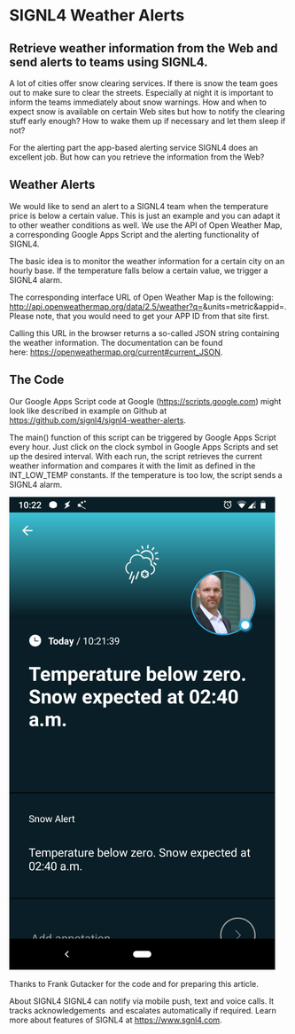# SIGNL4 Weather Alerts

## Retrieve weather information from the Web and send alerts to teams using SIGNL4.

A lot of cities offer snow clearing services. If there is snow the team goes out to make sure to clear the streets. Especially at night it is important to inform the teams immediately about snow warnings. How and when to expect snow is available on certain Web sites but how to notify the clearing stuff early enough? How to wake them up if necessary and let them sleep if not?

For the alerting part the app-based alerting service SIGNL4 does an excellent job. But how can you retrieve the information from the Web?

## Weather Alerts
We would like to send an alert to a SIGNL4 team when the temperature price is below a certain value. This is just an example and you can adapt it to other weather conditions as well. We use the API of Open Weather Map, a corresponding Google Apps Script and the alerting functionality of SIGNL4.

The basic idea is to monitor the weather information for a certain city on an hourly base. If the temperature falls below a certain value, we trigger a SIGNL4 alarm.

The corresponding interface URL of Open Weather Map is the following: http://api.openweathermap.org/data/2.5/weather?q=<City>&units=metric&appid=<app-id>. Please note, that you would need to get your APP ID from that site first.

Calling this URL in the browser returns a so-called JSON string containing the weather information. The documentation can be found here: https://openweathermap.org/current#current_JSON.

## The Code
Our Google Apps Script code at Google (https://scripts.google.com) might look like described in example on Github at https://github.com/signl4/signl4-weather-alerts.

The main() function of this script can be triggered by Google Apps Script every hour. Just click on the clock symbol in Google Apps Scripts and set up the desired interval. With each run, the script retrieves the current weather information and compares it with the limit as defined in the INT_LOW_TEMP constants. If the temperature is too low, the script sends a SIGNL4 alarm.

![SIGNL4 Weather Alert](signl4-weather-alert.png)

Thanks to Frank Gutacker for the code and for preparing this article.

About SIGNL4
SIGNL4 can notify via mobile push, text and voice calls. It tracks acknowledgements  and escalates automatically if required. Learn more about features of SIGNL4 at https://www.sgnl4.com.
